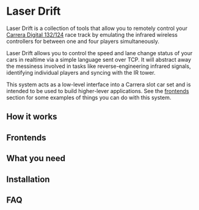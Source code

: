 # Laser Drift

Laser Drift is a collection of tools that allow you to remotely control your [Carrera Digital 132/124](http://www.carrera-toys.com/en/) race track by emulating the infrared wireless controllers for between one and four players simultaneously.

Laser Drift allows you to control the speed and lane change status of your cars in realtime via a simple language sent over TCP. It will abstract away the messiness involved in tasks like reverse-engineering infrared signals, identifying individual players and syncing with the IR tower.

This system acts as a low-level interface into a Carrera slot car set and is intended to be used to build higher-lever applications.  See the [frontends](#Frontends) section for some examples of things you can do with this system. 

## How it works

## Frontends

## What you need

## Installation

## FAQ
